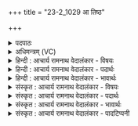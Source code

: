 +++
title = "23-2_1029 आ तिष्ठ"

+++
<details><summary>पदपाठः</summary>

आ। ति꣣ष्ठ। वृत्रहन्। वृत्र। हन्। र꣡थ꣢꣯म्। यु꣣क्ता꣢। ते꣣। ब्र꣡ह्म꣢꣯णा। हरी꣣इ꣡ति꣢। अ꣣र्वाची꣡न꣢म्। अ꣣र्व। अची꣡न꣢म्। सु। ते꣣। म꣡नः꣢꣯। ग्रा꣡वा꣢꣯। कृ꣣णोतु। वग्नु꣡ना꣢। १०२९।
</details>

<details><summary>अधिमन्त्रम् (VC)</summary>

- इन्द्रः
- गोतमो राहूगणः
- अनुष्टुप्
- गान्धारः
</details>

<details><summary>हिन्दी : आचार्य रामनाथ वेदालंकार - विषयः</summary>

अगले मन्त्र में यह कहा है कि परमेश्वर जीवात्मा को नये जन्म में देह में प्रवेश कराता है।
</details>

<details><summary>हिन्दी : आचार्य रामनाथ वेदालंकार - पदार्थः</summary>

पदार्थान्वय -  हे (वृत्रहन्) पाप,विघ्न आदि के विनाशक जीवात्मन् ! तू (रथम्) नवीन शरीर-रूप रथ पर (आ तिष्ठ) आकर बैठ। (ब्रह्मणा) मुझ परमेश्वर ने (ते) तेरे लिए (हरी) प्राण-अपान वा ज्ञानेन्द्रिय-कर्मेन्द्रिय (युक्ता) तुझमें नियुक्त किये हैं। कुमारावस्था में गुरुकुल में प्रविष्ट होने के पश्चात् (ग्रावा) विद्वान् उपदेष्टा गुरु (वग्नुना) उपदेश-रूप शब्द से (ते मनः) तेरे मन को (अर्वाचीनम्) धर्म के अभिमुख (सु कृणोतु) भली-भाँति करे ॥२॥
</details>

<details><summary>हिन्दी : आचार्य रामनाथ वेदालंकार - भावार्थः</summary>

भावार्थ -  जीवात्मा माता के गर्भ में प्रवेश करके जन्म लेकर माता और पिता जी की गोद में खेलता हुआ उनके सान्निध्य से प्रारम्भिक शिक्षा प्राप्त कर कुमार अवस्था में यथोचित समय पर गुरुकुल में जाकर गुरुओं से शास्त्राध्ययन करता हुआ मन को धर्म में लगाए ॥२॥
</details>

<details><summary>संस्कृत : आचार्य रामनाथ वेदालंकार - विषयः</summary>

अथ परमेश्वरो जीवात्मानं नवजन्मनि देहं प्रवेशयति।
</details>

<details><summary>संस्कृत : आचार्य रामनाथ वेदालंकार - पदार्थः</summary>

पदार्थान्वय -  हे (वृत्रहन्) पापविघ्नादीन् हन्तः जीवात्मन् ! त्वम् (रथम्) नूतनं देहरूपं रथम् (आ तिष्ठ) अधिरोह। (ब्रह्मणा) परमेश्वरेण मया (ते) तुभ्यम् (हरी) प्राणापानौ ज्ञानकर्मेन्द्रिये वा (युक्ता) युक्तौ,नियुक्तौ स्तः। कुमारावस्थायां गुरुकुलप्रवेशानन्तरं (ग्रावा) विद्वान् उपदेष्टा गुरुः।[विद्वांसो हि ग्रावाणः। श० ३।९।३।१४। गृणाति उपदिशति इति ग्रावा गुरुः।] (वग्नुना) उपदेशात्मकेन शब्देन।[वम्नुरिति वाङ्नाम। निघं० १।११। वच परिभाषणे धातोः ‘वचेर्गश्च’। उ० ३।३३ इति सूत्रेण नुः प्रत्ययः,धातोश्च गान्तादेशः।] (ते मनः) तव चित्तम् (अर्वाचीनम्) धर्माभिमुखम् (सु कृणोतु) सम्यक् करोतु ॥२॥२
</details>

<details><summary>संस्कृत : आचार्य रामनाथ वेदालंकार - भावार्थः</summary>

भावार्थ -  जीवात्मा मातुर्गर्भं प्रविश्य जन्म गृहीत्वा मातापित्रोरङ्के क्रीडन् तयोः सकाशात् प्रारम्भिकशिक्षां प्राप्य कुमारः सन् यथाकालं गुरुकुलं गत्वा गुरुभ्यः शास्त्राध्ययनं कुर्वन् मनो धर्मे प्रवर्तयेत् ॥२॥
</details>

<details><summary>संस्कृत : आचार्य रामनाथ वेदालंकार - पादटिप्पनी</summary>

टिप्पनी -   १. ऋ० १।८४।३। २. ऋग्भाष्ये दयानन्दर्षिमन्त्रमेतं सेनाध्यक्षो योद्धॄन् किमादिशेदिति विषये व्याचष्टे।
</details>